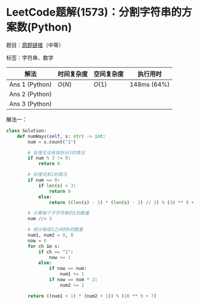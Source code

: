 # LeetCode题解(1573)：分割字符串的方案数(Python)

题目：[原题链接](https://leetcode-cn.com/problems/number-of-ways-to-split-a-string/)（中等）

标签：字符串、数学

| 解法           | 时间复杂度 | 空间复杂度 | 执行用时    |
| -------------- | ---------- | ---------- | ----------- |
| Ans 1 (Python) | $O(N)$     | $O(1)$     | 148ms (64%) |
| Ans 2 (Python) |            |            |             |
| Ans 3 (Python) |            |            |             |

解法一：

```python
class Solution:
    def numWays(self, s: str) -> int:
        num = s.count("1")

        # 处理无法有效拆分3的情况
        if num % 3 != 0:
            return 0

        # 处理没有1的情况
        if num == 0:
            if len(s) < 3:
                return 0
            else:
                return ((len(s) - 1) * (len(s) - 2) // 2) % (10 ** 9 + 7)

        # 计算每个子字符串的1的数量
        num //= 3

        # 统计每组3之间的0的数量
        num1, num2 = 0, 0
        now = 0
        for ch in s:
            if ch == "1":
                now += 1
            else:
                if now == num:
                    num1 += 1
                if now == num * 2:
                    num2 += 1

        return ((num1 + 1) * (num2 + 1)) % (10 ** 9 + 7)
```